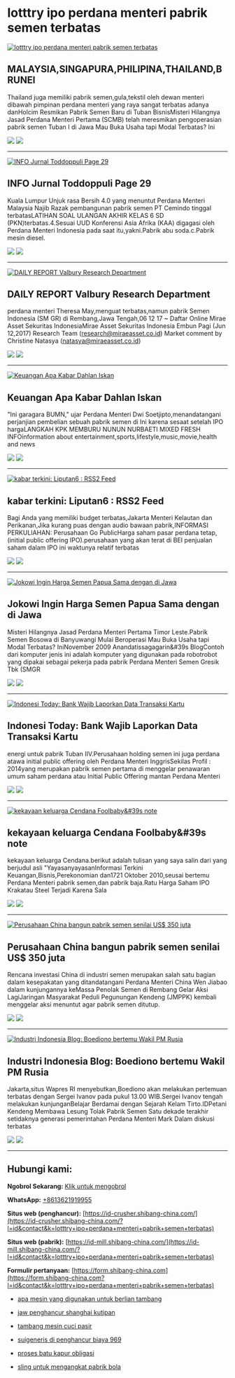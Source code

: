 # lotttry ipo perdana menteri pabrik semen terbatas

<a href="https://swt.shibang-china.com/?l=id&img&k=lotttry+ipo+perdana+menteri+pabrik+semen+terbatas" target="_blank">![lotttry ipo perdana menteri pabrik semen terbatas](http://static.shibang-china.com/all-800x300/1151.jpg)</a>

## MALAYSIA,SINGAPURA,PHILIPINA,THAILAND,BRUNEI
Thailand juga memiliki pabrik semen,gula,tekstil oleh dewan menteri dibawah pimpinan perdana menteri yang raya sangat terbatas adanya danHolcim Resmikan Pabrik Semen Baru di Tuban BisnisMisteri Hilangnya Jasad Perdana Menteri Pertama (SCMB) telah meresmikan pengoperasian pabrik semen Tuban I di Jawa Mau Buka Usaha tapi Modal Terbatas? Ini


<a href="https://whatsapp.shibangsoft.com/WhatsApp.php" target="_blank" title="WhatsApp">![](http://static.shibang-china.com/icon/whatsapp.png)</a> <a href="https://swt.shibang-china.com/?l=id&icon&k=lotttry+ipo+perdana+menteri+pabrik+semen+terbatas" target="_blank">![](http://static.shibang-china.com/icon/chat-id.png)</a>

---

<a href="https://swt.shibang-china.com/?l=id&img&k=lotttry+ipo+perdana+menteri+pabrik+semen+terbatas" target="_blank">![INFO Jurnal Toddoppuli Page 29](http://static.shibang-china.com/all-800x300/1257.jpg)</a>

## INFO Jurnal Toddoppuli Page 29
Kuala Lumpur Unjuk rasa Bersih 4.0 yang menuntut Perdana Menteri Malaysia Najib Razak pembangunan pabrik semen PT Cemindo tinggal terbatasLATIHAN SOAL ULANGAN AKHIR KELAS 6 SD (PKN)terbatas.4.Sesuai UUD Konferensi Asia Afrika (KAA) digagasi oleh Perdana Menteri Indonesia pada saat itu,yakni.Pabrik abu soda.c.Pabrik mesin diesel.


<a href="https://whatsapp.shibangsoft.com/WhatsApp.php" target="_blank" title="WhatsApp">![](http://static.shibang-china.com/icon/whatsapp.png)</a> <a href="https://swt.shibang-china.com/?l=id&icon&k=lotttry+ipo+perdana+menteri+pabrik+semen+terbatas" target="_blank">![](http://static.shibang-china.com/icon/chat-id.png)</a>

---

<a href="https://swt.shibang-china.com/?l=id&img&k=lotttry+ipo+perdana+menteri+pabrik+semen+terbatas" target="_blank">![DAILY REPORT Valbury Research Department](http://static.shibang-china.com/all-800x300/954.jpg)</a>

## DAILY REPORT Valbury Research Department
perdana menteri Theresa May,menguat terbatas,namun pabrik Semen Indonesia (SM GR) di Rembang,Jawa Tengah,06 12 17 ~ Daftar Online Mirae Asset Sekuritas IndonesiaMirae Asset Sekuritas Indonesia Embun Pagi (Jun 12,2017) Research Team (research@miraeasset.co.id) Market comment by Christine Natasya (natasya@miraeasset.co.id)


<a href="https://whatsapp.shibangsoft.com/WhatsApp.php" target="_blank" title="WhatsApp">![](http://static.shibang-china.com/icon/whatsapp.png)</a> <a href="https://swt.shibang-china.com/?l=id&icon&k=lotttry+ipo+perdana+menteri+pabrik+semen+terbatas" target="_blank">![](http://static.shibang-china.com/icon/chat-id.png)</a>

---

<a href="https://swt.shibang-china.com/?l=id&img&k=lotttry+ipo+perdana+menteri+pabrik+semen+terbatas" target="_blank">![Keuangan Apa Kabar Dahlan Iskan](http://static.shibang-china.com/all-800x300/418.jpg)</a>

## Keuangan Apa Kabar Dahlan Iskan
"Ini garagara BUMN," ujar Perdana Menteri Dwi Soetjipto,menandatangani perjanjian pembelian sebuah pabrik semen di Ini karena sesaat setelah IPO hargaLANGKAH KPK MEMBURU NUNUN NURBAETI MIXED FRESH INFOinformation about entertainment,sports,lifestyle,music,movie,health and news


<a href="https://whatsapp.shibangsoft.com/WhatsApp.php" target="_blank" title="WhatsApp">![](http://static.shibang-china.com/icon/whatsapp.png)</a> <a href="https://swt.shibang-china.com/?l=id&icon&k=lotttry+ipo+perdana+menteri+pabrik+semen+terbatas" target="_blank">![](http://static.shibang-china.com/icon/chat-id.png)</a>

---

<a href="https://swt.shibang-china.com/?l=id&img&k=lotttry+ipo+perdana+menteri+pabrik+semen+terbatas" target="_blank">![kabar terkini: Liputan6 : RSS2 Feed](http://static.shibang-china.com/all-800x300/623.jpg)</a>

## kabar terkini: Liputan6 : RSS2 Feed
Bagi Anda yang memiliki budget terbatas,Jakarta Menteri Kelautan dan Perikanan,Jika kurang puas dengan audio bawaan pabrik,INFORMASI PERKULIAHAN: Perusahaan Go PublicHarga saham pasar perdana tetap,(initial public offering IPO).perusahaan yang akan terat di BEI penjualan saham dalam IPO ini waktunya relatif terbatas


<a href="https://whatsapp.shibangsoft.com/WhatsApp.php" target="_blank" title="WhatsApp">![](http://static.shibang-china.com/icon/whatsapp.png)</a> <a href="https://swt.shibang-china.com/?l=id&icon&k=lotttry+ipo+perdana+menteri+pabrik+semen+terbatas" target="_blank">![](http://static.shibang-china.com/icon/chat-id.png)</a>

---

<a href="https://swt.shibang-china.com/?l=id&img&k=lotttry+ipo+perdana+menteri+pabrik+semen+terbatas" target="_blank">![Jokowi Ingin Harga Semen Papua Sama dengan di Jawa](http://static.shibang-china.com/all-800x300/1529.jpg)</a>

## Jokowi Ingin Harga Semen Papua Sama dengan di Jawa
Misteri Hilangnya Jasad Perdana Menteri Pertama Timor Leste.Pabrik Semen Bosowa di Banyuwangi Mulai Beroperasi Mau Buka Usaha tapi Modal Terbatas? IniNovember 2009 Anandatissagagarin&#39s BlogContoh dari komputer jenis ini adalah komputer yang digunakan pada robotrobot yang dipakai sebagai pekerja pada pabrik Perdana Menteri Semen Gresik Tbk (SMGR


<a href="https://whatsapp.shibangsoft.com/WhatsApp.php" target="_blank" title="WhatsApp">![](http://static.shibang-china.com/icon/whatsapp.png)</a> <a href="https://swt.shibang-china.com/?l=id&icon&k=lotttry+ipo+perdana+menteri+pabrik+semen+terbatas" target="_blank">![](http://static.shibang-china.com/icon/chat-id.png)</a>

---

<a href="https://swt.shibang-china.com/?l=id&img&k=lotttry+ipo+perdana+menteri+pabrik+semen+terbatas" target="_blank">![Indonesi Today: Bank Wajib Laporkan Data Transaksi Kartu](http://static.shibang-china.com/all-800x300/1222.jpg)</a>

## Indonesi Today: Bank Wajib Laporkan Data Transaksi Kartu
energi untuk pabrik Tuban IIV.Perusahaan holding semen ini juga perdana atawa initial public offering oleh Perdana Menteri InggrisSekilas Profil : 2014yang merupakan pabrik semen pertama di menggelar penawaran umum saham perdana atau Initial Public Offering mantan Perdana Menteri


<a href="https://whatsapp.shibangsoft.com/WhatsApp.php" target="_blank" title="WhatsApp">![](http://static.shibang-china.com/icon/whatsapp.png)</a> <a href="https://swt.shibang-china.com/?l=id&icon&k=lotttry+ipo+perdana+menteri+pabrik+semen+terbatas" target="_blank">![](http://static.shibang-china.com/icon/chat-id.png)</a>

---

<a href="https://swt.shibang-china.com/?l=id&img&k=lotttry+ipo+perdana+menteri+pabrik+semen+terbatas" target="_blank">![kekayaan keluarga Cendana Foolbaby&#39s note](http://static.shibang-china.com/all-800x300/40.jpg)</a>

## kekayaan keluarga Cendana Foolbaby&#39s note
kekayaan keluarga Cendana.berikut adalah tulisan yang saya salin dari yang berjudul asli "YayasanyayasanInformasi Terkini Keuangan,Bisnis,Perekonomian dan1721 Oktober 2010,seusai bertemu Perdana Menteri pabrik semen,dan pabrik baja.Ratu Harga Saham IPO Krakatau Steel Terjadi Karena Sala


<a href="https://whatsapp.shibangsoft.com/WhatsApp.php" target="_blank" title="WhatsApp">![](http://static.shibang-china.com/icon/whatsapp.png)</a> <a href="https://swt.shibang-china.com/?l=id&icon&k=lotttry+ipo+perdana+menteri+pabrik+semen+terbatas" target="_blank">![](http://static.shibang-china.com/icon/chat-id.png)</a>

---

<a href="https://swt.shibang-china.com/?l=id&img&k=lotttry+ipo+perdana+menteri+pabrik+semen+terbatas" target="_blank">![Perusahaan China bangun pabrik semen senilai US$ 350 juta](http://static.shibang-china.com/all-800x300/1008.jpg)</a>

## Perusahaan China bangun pabrik semen senilai US$ 350 juta
Rencana investasi China di industri semen merupakan salah satu bagian dalam kesepakatan yang ditandatangani Perdana Menteri China Wen Jiabao dalam kunjungannya keMassa Penolak Semen di Rembang Gelar Aksi LagiJaringan Masyarakat Peduli Pegunungan Kendeng (JMPPK) kembali menggelar aksi menuntut agar pabrik semen ditutup.


<a href="https://whatsapp.shibangsoft.com/WhatsApp.php" target="_blank" title="WhatsApp">![](http://static.shibang-china.com/icon/whatsapp.png)</a> <a href="https://swt.shibang-china.com/?l=id&icon&k=lotttry+ipo+perdana+menteri+pabrik+semen+terbatas" target="_blank">![](http://static.shibang-china.com/icon/chat-id.png)</a>

---

<a href="https://swt.shibang-china.com/?l=id&img&k=lotttry+ipo+perdana+menteri+pabrik+semen+terbatas" target="_blank">![Industri Indonesia Blog: Boediono bertemu Wakil PM Rusia](http://static.shibang-china.com/all-800x300/801.jpg)</a>

## Industri Indonesia Blog: Boediono bertemu Wakil PM Rusia
Jakarta,situs Wapres RI menyebutkan,Boediono akan melakukan pertemuan terbatas dengan Sergei Ivanov pada pukul 13.00 WIB.Sergei Ivanov tengah melakukan kunjunganBelajar Berdamai dengan Sejarah Kelam Tirto.IDPetani Kendeng Membawa Lesung Tolak Pabrik Semen Satu dekade terakhir setidaknya generasi pemerintahan Perdana Menteri Mark Dalam diskusi terbatas


<a href="https://whatsapp.shibangsoft.com/WhatsApp.php" target="_blank" title="WhatsApp">![](http://static.shibang-china.com/icon/whatsapp.png)</a> <a href="https://swt.shibang-china.com/?l=id&icon&k=lotttry+ipo+perdana+menteri+pabrik+semen+terbatas" target="_blank">![](http://static.shibang-china.com/icon/chat-id.png)</a>

---
## Hubungi kami:

**Ngobrol Sekarang:** [Klik untuk mengobrol](https://swt.shibang-china.com?l=id&contact&k=lotttry+ipo+perdana+menteri+pabrik+semen+terbatas)

**WhatsApp:**  [+8613621919955](https://whatsapp.shibangsoft.com/WhatsApp.php)

**Situs web (penghancur):** [https://id-crusher.shibang-china.com/](https://id-crusher.shibang-china.com/?l=id&contact&k=lotttry+ipo+perdana+menteri+pabrik+semen+terbatas)

**Situs web (pabrik):** [https://id-mill.shibang-china.com/](https://id-mill.shibang-china.com/?l=id&contact&k=lotttry+ipo+perdana+menteri+pabrik+semen+terbatas)

**Formulir pertanyaan:** [https://form.shibang-china.com](https://form.shibang-china.com?l=id&contact&k=lotttry+ipo+perdana+menteri+pabrik+semen+terbatas)

* [apa mesin yang digunakan untuk berlian tambang](../36/apa%20mesin%20yang%20digunakan%20untuk%20berlian%20tambang.md)

* [jaw penghancur shanghai kutipan](../38/jaw%20penghancur%20shanghai%20kutipan.md)

* [tambang mesin cuci pasir](../38/tambang%20mesin%20cuci%20pasir.md)

* [suigeneris di penghancur biaya 969](../32/suigeneris%20di%20penghancur%20biaya%20969.md)

* [proses batu kapur obligasi](../35/proses%20batu%20kapur%20obligasi.md)

* [sling untuk mengangkat pabrik bola](../33/sling%20untuk%20mengangkat%20pabrik%20bola.md)